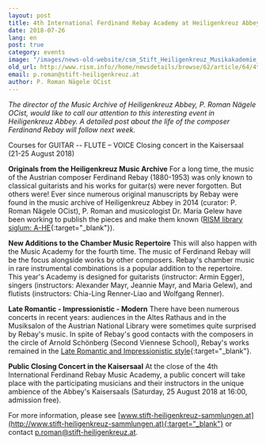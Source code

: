 ```yaml
---
layout: post
title: 4th International Ferdinand Rebay Academy at Heiligenkreuz Abbey (Austria)
date: 2018-07-26
lang: en
post: true
category: events
image: "/images/news-old-website/csm_Stift_Heiligenkreuz_Musikakademie_hl__17_18_Rebay_Ak_4_Plakat_601a46fe6b.jpg"
old_url: http://www.rism.info//home/newsdetails/browse/62/article/64/4th-international-ferdinand-rebay-academy-at-heiligenkreuz-abbey-austria.html
email: p.roman@stift-heiligenkreuz.at
author: P. Roman Nägele OCist
---
```



_The director of the Music Archive of Heiligenkreuz Abbey, P. Roman Nägele OCist, would like to call our attention to this interesting event in Heiligenkreuz Abbey. A detailed post about the life of the composer_ _Ferdinand Rebay will follow next week._

Courses for GUITAR -- FLUTE – VOICE
Closing concert in the Kaisersaal (21-25 August 2018)

**Originals from the Heiligenkreuz Music Archive**
For a long time, the music of the Austrian composer Ferdinand Rebay (1880-1953) was only known to classical guitarists and his works for guitar(s) were never forgotten. But others were! Ever since numerous original manuscripts by Rebay were found in the music archive of Heiligenkreuz Abbey in 2014 (curator: P. Roman Nägele OCist), P. Roman and musicologist Dr. Maria Gelew have been working to publish the pieces and make them known ([RISM library siglum: A-HE](https://opac.rism.info/search?View=rism&siglum=A-HE&Language=en){:target="_blank"}).

**New Additions to the Chamber Music Repertoire**
This will also happen with the Music Academy for the fourth time. The music of Ferdinand Rebay will be the focus alongside works by other composers. Rebay's chamber music in rare instrumental combinations is a popular addition to the repertoire. This year's Academy is designed for guitarists (instructor: Armin Egger), singers (instructors: Alexander Mayr, Jeannie Mayr, and Maria Gelew), and flutists (instructors: Chia-Ling Renner-Liao and Wolfgang Renner).

**Late Romantic - Impressionistic - Modern**
There have been numerous concerts in recent years: audiences in the Altes Rathaus and in the Musiksalon of the Austrian National Library were sometimes quite surprised by Rebay's music. In spite of Rebay's good contacts with the composers in the circle of Arnold Schönberg (Second Viennese School), Rebay's works remained in the [Late Romantic and Impressionistic style](http://www.stift-heiligenkreuz-sammlungen.at/musikarchiv/ferdinand-rebay/hoerbeispiele/){:target="_blank"}.

**Public Closing Concert in the Kaisersaal**
At the close of the 4th International Ferdinand Rebay Music Academy, a public concert will take place with the participating musicians and their instructors in the unique ambience of the Abbey's Kaisersaals (Saturday, 25 August 2018 at 16:00, admission free).

For more information, please see [www.stift-heiligenkreuz-sammlungen.at](http://www.stift-heiligenkreuz-sammlungen.at){:target="_blank"} or contact [p.roman@stift-heiligenkreuz.at](mailto:p.roman@stift-heiligenkreuz.at).

